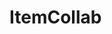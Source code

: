 # ItemCollab

<div id="sprites"></div>
<script>
try {
  async function fetchImages(currentfolder = 'items') {
    console.log('https://api.github.com/repos/MilesFarber/ItemCollab/contents/' + currentfolder);
    const response = await fetch('https://api.github.com/repos/MilesFarber/ItemCollab/contents/' + currentfolder);
    const data = await response.json();
    const pngFiles = data.filter(file => file.name.endsWith('.png'));
    const sprites = document.getElementById('sprites');
    pngFiles.forEach(file => {
      const img = new Image();
      img.onload = function() {
        console.log('Checking if image is 16x16');
        if(img.width === 16 && img.height === 16) {
          console.log(file.name + ' is 16x16');
          sprites.appendChild(img);
        } else {
          console.log(file.name + ' is not 16x16');
        }
      };
      img.src = file.download_url;
      img.alt = file.name;
    });
  }
  window.onload = fetchImages;
} catch (error) { console.error('Caught error: ' + error.message); }
</script>